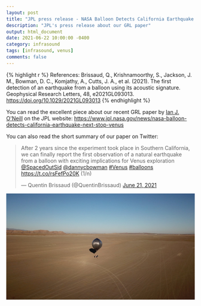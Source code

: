```yaml
---
layout: post
title: "JPL press release - NASA Balloon Detects California Earthquake – Next Stop, Venus"
description: "JPL's press release about our GRL paper"
output: html_document
date: 2021-06-22 10:00:00 -0400
category: infrasound
tags: [infrasound, venus]
comments: false
---
```


{% highlight r %}
References:
Brissaud, Q., Krishnamoorthy, S., Jackson, J. M., Bowman, D. C., Komjathy, A., Cutts, J. A., et al. (2021). The first detection of an earthquake from a balloon using its acoustic signature. Geophysical Research Letters, 48, e2021GL093013. https://doi.org/10.1029/2021GL093013
{% endhighlight %}

You can read the excellent piece about our recent GRL paper by [Ian J. O'Neill](https://twitter.com/astroengine) on the JPL website: <https://www.jpl.nasa.gov/news/nasa-balloon-detects-california-earthquake-next-stop-venus>

You can also read the short summary of our paper on Twitter:
<blockquote class="twitter-tweet"><p lang="en" dir="ltr">After 2 years since the experiment took place in Southern California, we can finally report the first observation of a natural earthquake from a balloon with exciting implications for Venus exploration <a href="https://twitter.com/SpacedOutSid?ref_src=twsrc%5Etfw">@SpacedOutSid</a> <a href="https://twitter.com/dannycbowman?ref_src=twsrc%5Etfw">@dannycbowman</a> <a href="https://twitter.com/hashtag/Venus?src=hash&amp;ref_src=twsrc%5Etfw">#Venus</a> <a href="https://twitter.com/hashtag/balloons?src=hash&amp;ref_src=twsrc%5Etfw">#balloons</a> <a href="https://t.co/rsFefPo20K">https://t.co/rsFefPo20K</a> (1/n)</p>&mdash; Quentin Brissaud (@QuentinBrissaud) <a href="https://twitter.com/QuentinBrissaud/status/1407041773130616839?ref_src=twsrc%5Etfw">June 21, 2021</a></blockquote> <script async src="https://platform.twitter.com/widgets.js" charset="utf-8"></script>


![Balloon deployment in the Ridgecrest region in 2019.](/images/balloon_field_Ridgecrest.jpg)